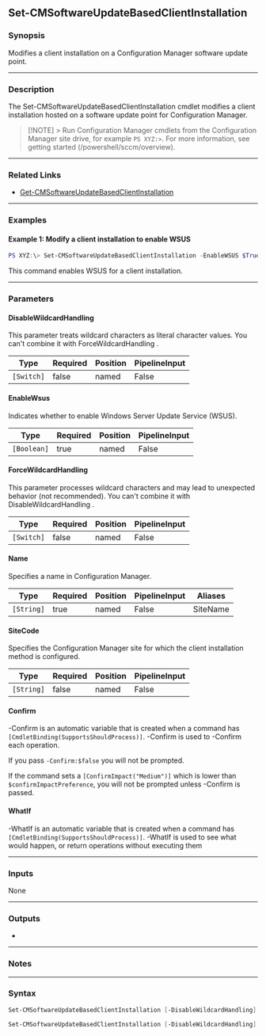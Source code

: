 Set-CMSoftwareUpdateBasedClientInstallation
-------------------------------------------




### Synopsis
Modifies a client installation on a Configuration Manager software update point.



---


### Description

The Set-CMSoftwareUpdateBasedClientInstallation cmdlet modifies a client installation hosted on a software update point for Configuration Manager.



> [!NOTE] > Run Configuration Manager cmdlets from the Configuration Manager site drive, for example `PS XYZ:>`. For more information, see getting started (/powershell/sccm/overview).



---


### Related Links
* [Get-CMSoftwareUpdateBasedClientInstallation](Get-CMSoftwareUpdateBasedClientInstallation)





---


### Examples
#### Example 1: Modify a client installation to enable WSUS
```PowerShell
PS XYZ:\> Set-CMSoftwareUpdateBasedClientInstallation -EnableWSUS $True -SiteCode "CM1"
```
This command enables WSUS for a client installation.


---


### Parameters
#### **DisableWildcardHandling**

This parameter treats wildcard characters as literal character values. You can't combine it with ForceWildcardHandling .






|Type      |Required|Position|PipelineInput|
|----------|--------|--------|-------------|
|`[Switch]`|false   |named   |False        |



#### **EnableWsus**

Indicates whether to enable Windows Server Update Service (WSUS).






|Type       |Required|Position|PipelineInput|
|-----------|--------|--------|-------------|
|`[Boolean]`|true    |named   |False        |



#### **ForceWildcardHandling**

This parameter processes wildcard characters and may lead to unexpected behavior (not recommended). You can't combine it with DisableWildcardHandling .






|Type      |Required|Position|PipelineInput|
|----------|--------|--------|-------------|
|`[Switch]`|false   |named   |False        |



#### **Name**

Specifies a name in Configuration Manager.






|Type      |Required|Position|PipelineInput|Aliases |
|----------|--------|--------|-------------|--------|
|`[String]`|true    |named   |False        |SiteName|



#### **SiteCode**

Specifies the Configuration Manager site for which the client installation method is configured.






|Type      |Required|Position|PipelineInput|
|----------|--------|--------|-------------|
|`[String]`|false   |named   |False        |



#### **Confirm**
-Confirm is an automatic variable that is created when a command has ```[CmdletBinding(SupportsShouldProcess)]```.
-Confirm is used to -Confirm each operation.

If you pass ```-Confirm:$false``` you will not be prompted.


If the command sets a ```[ConfirmImpact("Medium")]``` which is lower than ```$confirmImpactPreference```, you will not be prompted unless -Confirm is passed.

#### **WhatIf**
-WhatIf is an automatic variable that is created when a command has ```[CmdletBinding(SupportsShouldProcess)]```.
-WhatIf is used to see what would happen, or return operations without executing them


---


### Inputs
None





---


### Outputs
* 






---


### Notes




---


### Syntax
```PowerShell
Set-CMSoftwareUpdateBasedClientInstallation [-DisableWildcardHandling] -EnableWsus <Boolean> [-ForceWildcardHandling] -Name <String> [-Confirm] [-WhatIf] [<CommonParameters>]
```
```PowerShell
Set-CMSoftwareUpdateBasedClientInstallation [-DisableWildcardHandling] -EnableWsus <Boolean> [-ForceWildcardHandling] [-SiteCode <String>] [-Confirm] [-WhatIf] [<CommonParameters>]
```
